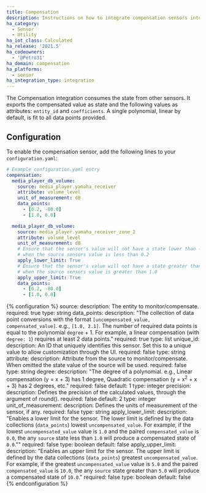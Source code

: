```yaml
---
title: Compensation
description: Instructions on how to integrate compensation sensors into Home Assistant.
ha_category:
  - Sensor
  - Utility
ha_iot_class: Calculated
ha_release: '2021.5'
ha_codeowners:
  - '@Petro31'
ha_domain: compensation
ha_platforms:
  - sensor
ha_integration_type: integration
---
```


The Compensation integration consumes the state from other sensors. It exports the compensated value as state and the following values as attributes: `entity_id` and `coefficients`.  A single polynomial, linear by default, is fit to all data points provided.

## Configuration

To enable the compensation sensor, add the following lines to your `configuration.yaml`:

```yaml
# Example configuration.yaml entry
compensation:
  media_player_db_volume:
    source: media_player.yamaha_receiver
    attribute: volume_level
    unit_of_measurement: dB
    data_points:
      - [0.2, -80.0]
      - [1.0, 0.0]

  media_player_db_volume:
    source: media_player.yamaha_receiver_zone_2
    attribute: volume_level
    unit_of_measurement: dB
    # Ensure that the sensor's value will not have a state lower than -80.0
    # when the source sensors value is less than 0.2
    apply_lower_limit: True
    # Ensure that the sensor's value will not have a state greater than 0.0
    # when the source sensors value is greater than 1.0
    apply_upper_limit: True
    data_points:
      - [0.2, -80.0]
      - [1.0, 0.0]
```

{% configuration %}
source:
  description: The entity to monitor/compensate.
  required: true
  type: string
data_points:
  description: "The collection of data point conversions with the format `[uncompensated_value, compensated_value]`.  e.g., `[1.0, 2.1]`. The number of required data points is equal to the polynomial `degree` + 1. For example, a linear compensation (with `degree: 1`) requires at least 2 data points."
  required: true
  type: list
unique_id:
  description: An ID that uniquely identifies this sensor. Set this to a unique value to allow customization through the UI.
  required: false
  type: string
attribute:
  description: Attribute from the source to monitor/compensate. When omitted the state value of the source will be used.
  required: false
  type: string
degree:
  description: "The degree of a polynomial. e.g., Linear compensation (y = x + 3) has 1 degree, Quadratic compensation (y = x<sup>2</sup> + x + 3) has 2 degrees, etc."
  required: false
  default: 1
  type: integer
precision:
  description: Defines the precision of the calculated values, through the argument of round().
  required: false
  default: 2
  type: integer
unit_of_measurement:
  description: Defines the units of measurement of the sensor, if any.
  required: false
  type: string
apply_lower_limit:
  description: "Enables a lower limit for the sensor.  The lower limit is defined by the data collections (`data_points`) lowest `uncompensated_value`.  For example, if the lowest `uncompensated_value` value is `1.0` and the paired `compensated_value` is `0.0`, the any `source` state less than `1.0` will produce a compensated state of `0.0`.""
  required: false
  type: boolean
  default: false
apply_upper_limit:
  description: "Enables an upper limit for the sensor.  The upper limit is defined by the data collections (`data_points`) greatest `uncompensated_value`.  For example, if the greatest `uncompensated_value` value is `5.0` and the paired `compensated_value` is `10.0`, the any `source` state greater than `5.0` will produce a compensated state of `10.0`."
  required: false
  type: boolean
  default: false
{% endconfiguration %}
